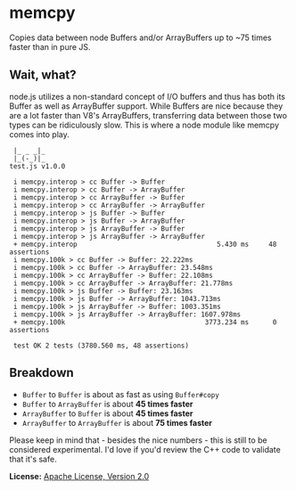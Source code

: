 memcpy
======
Copies data between node Buffers and/or ArrayBuffers up to ~75 times faster than in pure JS.

Wait, what?
-----------
node.js utilizes a non-standard concept of I/O buffers and thus has both its Buffer as well as ArrayBuffer support.
While Buffers are nice because they are a lot faster than V8's ArrayBuffers, transferring data between those two
types can be ridiculously slow. This is where a node module like memcpy comes into play.

```
 |_ _ _|_
 |_(-_)|_                                                       test.js v1.0.0

 i memcpy.interop > cc Buffer -> Buffer
 i memcpy.interop > cc Buffer -> ArrayBuffer
 i memcpy.interop > cc ArrayBuffer -> Buffer
 i memcpy.interop > cc ArrayBuffer -> ArrayBuffer
 i memcpy.interop > js Buffer -> Buffer
 i memcpy.interop > js Buffer -> ArrayBuffer
 i memcpy.interop > js ArrayBuffer -> Buffer
 i memcpy.interop > js ArrayBuffer -> ArrayBuffer
 + memcpy.interop                                   5.430 ms     48 assertions
 i memcpy.100k > cc Buffer -> Buffer: 22.222ms
 i memcpy.100k > cc Buffer -> ArrayBuffer: 23.548ms
 i memcpy.100k > cc ArrayBuffer -> Buffer: 22.108ms
 i memcpy.100k > cc ArrayBuffer -> ArrayBuffer: 21.778ms
 i memcpy.100k > js Buffer -> Buffer: 23.163ms
 i memcpy.100k > js Buffer -> ArrayBuffer: 1043.713ms
 i memcpy.100k > js ArrayBuffer -> Buffer: 1003.351ms
 i memcpy.100k > js ArrayBuffer -> ArrayBuffer: 1607.978ms
 + memcpy.100k                                   3773.234 ms      0 assertions

 test OK 2 tests (3780.560 ms, 48 assertions)
```

Breakdown
---------
* `Buffer` to `Buffer` is about as fast as using `Buffer#copy`
* `Buffer` to `ArrayBuffer` is about **45 times faster**
* `ArrayBuffer` to `Buffer` is about **45 times faster**
* `ArrayBuffer` to `ArrayBuffer` is about **75 times faster**

Please keep in mind that - besides the nice numbers - this is still to be considered experimental. I'd love if you'd
review the C++ code to validate that it's safe.

**License:** [Apache License, Version 2.0](http://www.apache.org/licenses/LICENSE-2.0.html)
